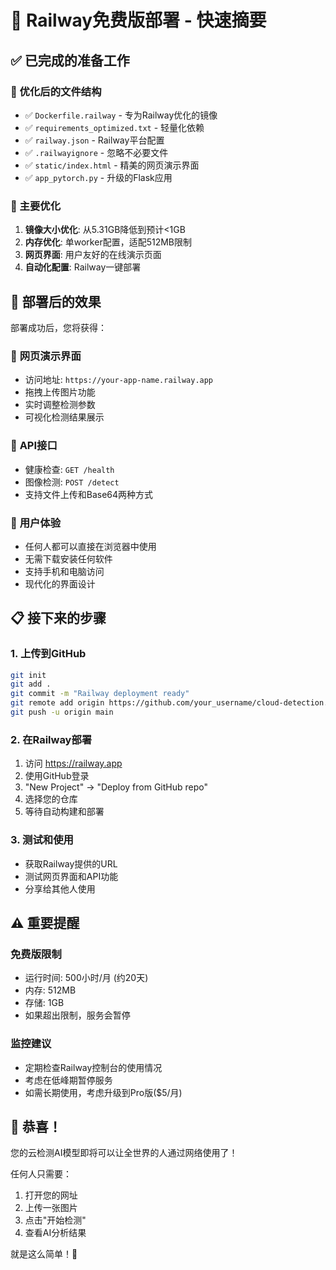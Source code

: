 # 🚀 Railway免费版部署 - 快速摘要

## ✅ 已完成的准备工作

### 📁 优化后的文件结构
- ✅ `Dockerfile.railway` - 专为Railway优化的镜像
- ✅ `requirements_optimized.txt` - 轻量化依赖
- ✅ `railway.json` - Railway平台配置
- ✅ `.railwayignore` - 忽略不必要文件
- ✅ `static/index.html` - 精美的网页演示界面
- ✅ `app_pytorch.py` - 升级的Flask应用

### 🎯 主要优化
1. **镜像大小优化**: 从5.31GB降低到预计<1GB
2. **内存优化**: 单worker配置，适配512MB限制
3. **网页界面**: 用户友好的在线演示页面
4. **自动化配置**: Railway一键部署

## 🌟 部署后的效果

部署成功后，您将获得：

### 📱 **网页演示界面**
- 访问地址: `https://your-app-name.railway.app`
- 拖拽上传图片功能
- 实时调整检测参数
- 可视化检测结果展示

### 🔗 **API接口**
- 健康检查: `GET /health`
- 图像检测: `POST /detect`
- 支持文件上传和Base64两种方式

### 👥 **用户体验**
- 任何人都可以直接在浏览器中使用
- 无需下载安装任何软件
- 支持手机和电脑访问
- 现代化的界面设计

## 📋 接下来的步骤

### 1. 上传到GitHub
```bash
git init
git add .
git commit -m "Railway deployment ready"
git remote add origin https://github.com/your_username/cloud-detection.git
git push -u origin main
```

### 2. 在Railway部署
1. 访问 https://railway.app
2. 使用GitHub登录
3. "New Project" → "Deploy from GitHub repo"
4. 选择您的仓库
5. 等待自动构建和部署

### 3. 测试和使用
- 获取Railway提供的URL
- 测试网页界面和API功能
- 分享给其他人使用

## ⚠️ 重要提醒

### 免费版限制
- 运行时间: 500小时/月 (约20天)
- 内存: 512MB
- 存储: 1GB
- 如果超出限制，服务会暂停

### 监控建议
- 定期检查Railway控制台的使用情况
- 考虑在低峰期暂停服务
- 如需长期使用，考虑升级到Pro版($5/月)

## 🎉 恭喜！

您的云检测AI模型即将可以让全世界的人通过网络使用了！

任何人只需要：
1. 打开您的网址
2. 上传一张图片
3. 点击"开始检测"
4. 查看AI分析结果

就是这么简单！🎈 